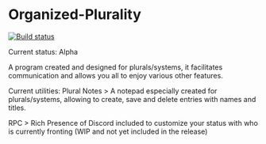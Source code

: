 # Organized-Plurality
[![Build status](https://ci.appveyor.com/api/projects/status/q2ydim9v1pwhit34?svg=true)](https://ci.appveyor.com/project/AliceorjustAlicia/organized-plurality)

Current status: Alpha

A program created and designed for plurals/systems, it facilitates communication and allows you all to enjoy various other features.

Current utilities:
Plural Notes > A notepad especially created for plurals/systems, allowing to create, save and delete entries with names and titles.

RPC > Rich Presence of Discord included to customize your status with who is currently fronting (WIP and not yet included in the release)
